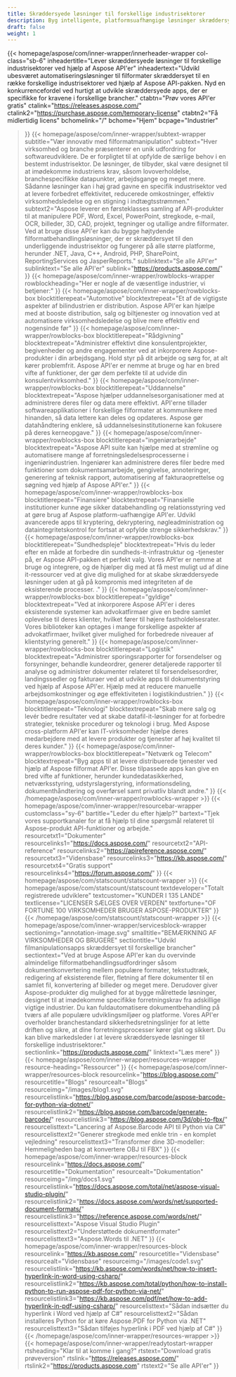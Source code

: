 ```yaml
---
title: Skræddersyede løsninger til forskellige industrisektorer
description: Byg intelligente, platformsuafhængige løsninger skræddersyet til virksomheder, der tilhører forskellige industrisektorer, ved at bruge Aspose filformat API-produkter.
draft: false
weight: 1
---
```

{{< homepage/aspose/com/inner-wrapper/innerheader-wrapper col-class="sb-6"
  inheadertitle="Lever skræddersyede løsninger til forskellige industrisektorer ved hjælp af Aspose API'er"
  inheadertext="Udvikl ubesværet automatiseringsløsninger til filformater skræddersyet til en række forskellige industrisektorer ved hjælp af Aspose API-pakken. Nyd en konkurrencefordel ved hurtigt at udvikle skræddersyede apps, der er specifikke for kravene i forskellige brancher."
  ctabtn="Prøv vores API'er gratis"
  ctalink="https://releases.aspose.com/"
  ctalink2="https://purchase.aspose.com/temporary-license"
  ctabtn2="Få midlertidig licens"
  bchomelink="/"
  bchome="Hjem"
  bcpage="Industrier"
  >}}
  {{< homepage/aspose/com/inner-wrapper/subtext-wrapper
  subtitle="Vær innovativ med filformatmanipulation"
  subtext="Hver virksomhed og branche præsenterer en unik udfordring for softwareudviklere. De er forpligtet til at opfylde de særlige behov i en bestemt industrisektor. De løsninger, de tilbyder, skal være designet til at imødekomme industriens krav, såsom lovoverholdelse, branchespecifikke datapunkter, arbejdsgange og meget mere. Sådanne løsninger kan i høj grad gavne en specifik industrisektor ved at levere forbedret effektivitet, reducerede omkostninger, effektiv virksomhedsledelse og en stigning i indtægtsstrømmen."
  subtext2="Aspose leverer en førsteklasses samling af API-produkter til at manipulere PDF, Word, Excel, PowerPoint, stregkode, e-mail, OCR, billeder, 3D, CAD, projekt, tegninger og utallige andre filformater. Ved at bruge disse API'er kan du bygge højtydende filformatbehandlingsløsninger, der er skræddersyet til den underliggende industrisektor og fungerer på alle større platforme, herunder .NET, Java, C++, Android, PHP, SharePoint, ReportingServices og JasperReports."
  sublinktext="Se alle API'er"
  sublinktext="Se alle API'er"
  sublink="https://products.aspose.com/"
  >}}
  {{< homepage/aspose/com/inner-wrapper/rowblocks-wrapper
  rowblockheading="Her er nogle af de væsentlige industrier, vi betjener:"
  >}}
  {{< homepage/aspose/com/inner-wrapper/rowblocks-box
  blocktitlerepeat="Automotive"
  blocktextrepeat="Et af de vigtigste aspekter af bilindustrien er distribution. Aspose API'er kan hjælpe med at booste distribution, salg og biltjenester og innovation ved at automatisere virksomhedsledelse og blive mere effektiv end nogensinde før"
  >}}
  {{< homepage/aspose/com/inner-wrapper/rowblocks-box
  blocktitlerepeat="Rådgivning"
  blocktextrepeat="Administrer effektivt dine konsulentprojekter, begivenheder og andre engagementer ved at inkorporere Aspose-produkter i din arbejdsgang. Hold styr på dit arbejde og sørg for, at alt kører problemfrit. Aspose API'er er nemme at bruge og har en bred vifte af funktioner, der gør dem perfekte til at udvide din konsulentvirksomhed."
  >}}
  {{< homepage/aspose/com/inner-wrapper/rowblocks-box
  blocktitlerepeat="Uddannelse"
  blocktextrepeat="Aspose hjælper uddannelsesorganisationer med at administrere deres filer og data mere effektivt. API'erne tillader softwareapplikationer i forskellige filformater at kommunikere med hinanden, så data lettere kan deles og opdateres. Aspose gør datahåndtering enklere, så uddannelsesinstitutionerne kan fokusere på deres kerneopgave."
  >}}
  {{< homepage/aspose/com/inner-wrapper/rowblocks-box
  blocktitlerepeat="ingeniørarbejde"
  blocktextrepeat="Aspose API suite kan hjælpe med at strømline og automatisere mange af forretningsledelsesprocesserne i ingeniørindustrien. Ingeniører kan administrere deres filer bedre med funktioner som dokumentsamarbejde, gengivelse, annoteringer, generering af teknisk rapport, automatisering af fakturaoprettelse og søgning ved hjælp af Aspose API'er."
  >}}
  {{< homepage/aspose/com/inner-wrapper/rowblocks-box
  blocktitlerepeat="Finansiere"
  blocktextrepeat="Finansielle institutioner kunne øge sikker databehandling og relationsstyring ved at gøre brug af Aspose platform-uafhængige API'er. Udvikl avancerede apps til kryptering, dekryptering, nøgleadministration og dataintegritetskontrol for fortsat at opfylde strenge sikkerhedskrav."
  >}}
  {{< homepage/aspose/com/inner-wrapper/rowblocks-box
  blocktitlerepeat="Sundhedspleje"
  blocktextrepeat="Hvis du leder efter en måde at forbedre din sundheds-it-infrastruktur og -tjenester på, er Aspose API-pakken et perfekt valg. Vores API'er er nemme at bruge og integrere, og de hjælper dig med at få mest muligt ud af dine it-ressourcer ved at give dig mulighed for at skabe skræddersyede løsninger uden at gå på kompromis med integriteten af de eksisterende processer. ."
  >}}
  {{< homepage/aspose/com/inner-wrapper/rowblocks-box
  blocktitlerepeat="gyldige"
  blocktextrepeat="Ved at inkorporere Aspose API'er i deres eksisterende systemer kan advokatfirmaer give en bedre samlet oplevelse til deres klienter, hvilket fører til højere fastholdelsesrater. Vores biblioteker kan optages i mange forskellige aspekter af advokatfirmaer, hvilket giver mulighed for forbedrede niveauer af klientstyring generelt."
  >}}
  {{< homepage/aspose/com/inner-wrapper/rowblocks-box
  blocktitlerepeat="Logistik"
  blocktextrepeat="Administrer sporingsrapporter for forsendelser og forsyninger, behandle kundeordrer, generer detaljerede rapporter til analyse og administrer dokumenter relateret til forsendelsesordrer, landingssedler og fakturaer ved at udvikle apps til dokumentstyring ved hjælp af Aspose API'er. Hjælp med at reducere manuelle arbejdsomkostninger og øge effektiviteten i logistikindustrien."
  >}}
  {{< homepage/aspose/com/inner-wrapper/rowblocks-box
  blocktitlerepeat="Teknologi"
  blocktextrepeat="Skab mere salg og levér bedre resultater ved at skabe datafil-it-løsninger for at forbedre strategier, tekniske procedurer og teknologi i brug. Med Aspose cross-platform API'er kan IT-virksomheder hjælpe deres medarbejdere med at levere produkter og tjenester af høj kvalitet til deres kunder."
  >}}
  {{< homepage/aspose/com/inner-wrapper/rowblocks-box
  blocktitlerepeat="Netværk og Telecom"
  blocktextrepeat="Byg apps til at levere distribuerede tjenester ved hjælp af Aspose filformat API'er. Disse tilpassede apps kan give en bred vifte af funktioner, herunder kundedatasikkerhed, netværksstyring, udstyrslagerstyring, informationsdeling, dokumenthåndtering og overførsel samt privatliv blandt andre."
  >}}
  {{< /homepage/aspose/com/inner-wrapper/rowblocks-wrapper >}}
{{< homepage/aspose/com/inner-wrapper/resourcebar-wrapper customclass="sy-6"
bartitle="Leder du efter hjælp?"
bartext="Tjek vores supportkanaler for at få hjælp til dine spørgsmål relateret til Aspose-produkt API-funktioner og arbejde."
resourcetxt1="Dokumenter"
resourcelinks1="https://docs.aspose.com/"
resourcetxt2="API-reference"
resourcelinks2="https://apireference.aspose.com/"
resourcetxt3="Vidensbase"
resourcelinks3="https://kb.aspose.com/"
resourcetxt4="Gratis support"
resourcelinks4="https://forum.aspose.com/"
>}}
{{< homepage/aspose/com/statscount/statscount-wrapper >}}
{{< homepage/aspose/com/statscount/statscount
textdeveloper="Totalt registrerede udviklere"
textcustomer="KUNDER I 135 LANDE"
textlicense="LICENSER SÆLGES OVER VERDEN"
textfortune="OF FORTUNE 100 VIRKSOMHEDER BRUGER ASPOSE-PRODUKTER"
>}}
{{< /homepage/aspose/com/statscount/statscount-wrapper >}}
{{< homepage/aspose/com/inner-wrapper/servicesblock-wrapper sectionimg="annotation-image.svg"
smalltitle="BEMÆRKNING AF VIRKSOMHEDER OG BRUGERE"
sectiontitle="Udvikl filmanipulationsapps skræddersyet til forskellige brancher"
sectiontext="Ved at bruge Aspose API'er kan du overvinde almindelige filformatbehandlingsudfordringer såsom dokumentkonvertering mellem populære formater, tekstudtræk, redigering af eksisterende filer, fletning af flere dokumenter til en samlet fil, konvertering af billeder og meget mere. Derudover giver Aspose-produkter dig mulighed for at bygge målrettede løsninger, designet til at imødekomme specifikke forretningskrav fra adskillige vigtige industrier. Du kan fuldautomatisere dokumentbehandling på tværs af alle populære udviklingsmiljøer og platforme. Vores API'er overholder branchestandard sikkerhedsretningslinjer for at lette driften og sikre, at dine forretningsprocesser kører glat og sikkert. Du kan blive markedsleder i at levere skræddersyede løsninger til forskellige industrisektorer."
sectionlink="https://products.aspose.com/"
linktext="Læs mere"
>}}
{{< homepage/aspose/com/inner-wrapper/resources-wrapper
resource-heading="Ressourcer"
>}}
{{< homepage/aspose/com/inner-wrapper/resources-block
resourcelink="https://blog.aspose.com/"
resourcetitle="Blogs"
resourcealt="Blogs"
resourceimg="/images/blog1.svg" resourcelistlink="https://blog.aspose.com/barcode/aspose-barcode-for-python-via-dotnet/" resourcelistlink2="https://blog.aspose.com/barcode/generate-barcode/" resourcelistlink3="https://blog.aspose.com/3d/obj-to-fbx/"
resourcelisttext="Lancering af Aspose.Barcode API til Python via C#"
resourcelisttext2="Generer stregkode med enkle trin - en komplet vejledning"
resourcelisttext3="Transformer dine 3D-modeller: Hemmeligheden bag at konvertere OBJ til FBX"
>}}
{{< homepage/aspose/com/inner-wrapper/resources-block resourcelink="https://docs.aspose.com/"
resourcetitle="Dokumentation"
resourcealt="Dokumentation"
resourceimg="/img/docs1.svg" resourcelistlink="https://docs.aspose.com/total/net/aspose-visual-studio-plugin/" resourcelistlink2="https://docs.aspose.com/words/net/supported-document-formats/" resourcelistlink3="https://reference.aspose.com/words/net/"
resourcelisttext="Aspose Visual Studio Plugin"
resourcelisttext2="Understøttede dokumentformater"
resourcelisttext3="Aspose.Words til .NET"
>}}
{{< homepage/aspose/com/inner-wrapper/resources-block
resourcelink="https://kb.aspose.com/"
resourcetitle="Vidensbase"
resourcealt="Vidensbase"
resourceimg="/images/code1.svg" resourcelistlink="https://kb.aspose.com/words/net/how-to-insert-hyperlink-in-word-using-csharp/" resourcelistlink2="https://kb.aspose.com/total/python/how-to-install-python-to-run-aspose-pdf-for-python-via-net/" resourcelistlink3="https://kb.aspose.com/pdf/net/how-to-add-hyperlink-in-pdf-using-csharp/"
resourcelisttext="Sådan indsætter du hyperlink i Word ved hjælp af C#"
resourcelisttext2="Sådan installeres Python for at køre Aspose.PDF for Python via .NET"
resourcelisttext3="Sådan tilføjes hyperlink i PDF ved hjælp af C#"
>}}
{{< /homepage/aspose/com/inner-wrapper/resources-wrapper >}}
{{< homepage/aspose/com/inner-wrapper/readytostart-wrapper
rtsheading="Klar til at komme i gang?"
rtstext="Download gratis prøveversion"
rtslink="https://releases.aspose.com/" rtslink2="https://products.aspose.com"
rtstext2="Se alle API'er"
>}}
